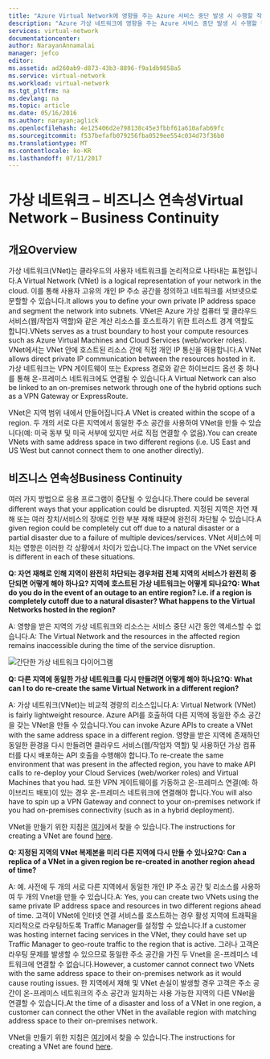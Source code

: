 ```yaml
---
title: "Azure Virtual Network에 영향을 주는 Azure 서비스 중단 발생 시 수행할 작업 | Microsoft Docs"
description: "Azure 가상 네트워크에 영향을 주는 Azure 서비스 중단 발생 시 수행할 작업을 알아봅니다."
services: virtual-network
documentationcenter: 
author: NarayanAnnamalai
manager: jefco
editor: 
ms.assetid: ad260ab9-d873-43b3-8896-f9a1db9858a5
ms.service: virtual-network
ms.workload: virtual-network
ms.tgt_pltfrm: na
ms.devlang: na
ms.topic: article
ms.date: 05/16/2016
ms.author: narayan;aglick
ms.openlocfilehash: 4e125406d2e798138c45e3fbbf61a610afab69fc
ms.sourcegitcommit: f537befafb079256fba0529ee554c034d73f36b0
ms.translationtype: MT
ms.contentlocale: ko-KR
ms.lasthandoff: 07/11/2017
---
```

# <a name="virtual-network--business-continuity"></a><span data-ttu-id="55c68-103">가상 네트워크 – 비즈니스 연속성</span><span class="sxs-lookup"><span data-stu-id="55c68-103">Virtual Network – Business Continuity</span></span>
## <a name="overview"></a><span data-ttu-id="55c68-104">개요</span><span class="sxs-lookup"><span data-stu-id="55c68-104">Overview</span></span>
<span data-ttu-id="55c68-105">가상 네트워크(VNet)는 클라우드의 사용자 네트워크를 논리적으로 나타내는 표현입니다.</span><span class="sxs-lookup"><span data-stu-id="55c68-105">A Virtual Network (VNet) is a logical representation of your network in the cloud.</span></span> <span data-ttu-id="55c68-106">이를 통해 사용자 고유의 개인 IP 주소 공간을 정의하고 네트워크를 서브넷으로 분할할 수 있습니다.</span><span class="sxs-lookup"><span data-stu-id="55c68-106">It allows you to define your own private IP address space and segment the network into subnets.</span></span> <span data-ttu-id="55c68-107">VNet은 Azure 가상 컴퓨터 및 클라우드 서비스(웹/작업자 역할)와 같은 계산 리소스를 호스트하기 위한 트러스트 경계 역할도 합니다.</span><span class="sxs-lookup"><span data-stu-id="55c68-107">VNets serves as a trust boundary to host your compute resources such as Azure Virtual Machines and Cloud Services (web/worker roles).</span></span> <span data-ttu-id="55c68-108">VNet에서는 VNet 안에 호스트된 리소스 간에 직접 개인 IP 통신을 허용합니다.</span><span class="sxs-lookup"><span data-stu-id="55c68-108">A VNet allows direct private IP communication between the resources hosted in it.</span></span> <span data-ttu-id="55c68-109">가상 네트워크는 VPN 게이트웨이 또는 Express 경로와 같은 하이브리드 옵션 중 하나를 통해 온-프레미스 네트워크에도 연결될 수 있습니다.</span><span class="sxs-lookup"><span data-stu-id="55c68-109">A Virtual Network can also be linked to an on-premises network through one of the hybrid options such as a VPN Gateway or ExpressRoute.</span></span>

<span data-ttu-id="55c68-110">VNet은 지역 범위 내에서 만들어집니다.</span><span class="sxs-lookup"><span data-stu-id="55c68-110">A VNet is created within the scope of a region.</span></span> <span data-ttu-id="55c68-111">두 개의 서로 다른 지역에서 동일한 주소 공간을 사용하여 VNet을 만들 수 있습니다(예: 미국 동부 및 미국 서부에 있지만 서로 직접 연결할 수 없음).</span><span class="sxs-lookup"><span data-stu-id="55c68-111">You can create VNets with same address space in two different regions (i.e. US East and US West but cannot connect them to one another directly).</span></span> 

## <a name="business-continuity"></a><span data-ttu-id="55c68-112">비즈니스 연속성</span><span class="sxs-lookup"><span data-stu-id="55c68-112">Business Continuity</span></span>
<span data-ttu-id="55c68-113">여러 가지 방법으로 응용 프로그램이 중단될 수 있습니다.</span><span class="sxs-lookup"><span data-stu-id="55c68-113">There could be several different ways that your application could be disrupted.</span></span> <span data-ttu-id="55c68-114">지정된 지역은 자연 재해 또는 여러 장치/서비스의 장애로 인한 부분 재해 때문에 완전히 차단될 수 있습니다.</span><span class="sxs-lookup"><span data-stu-id="55c68-114">A given region could be completely cut off due to a natural disaster or a partial disaster due to a failure of multiple devices/services.</span></span> <span data-ttu-id="55c68-115">VNet 서비스에 미치는 영향은 이러한 각 상황에서 차이가 있습니다.</span><span class="sxs-lookup"><span data-stu-id="55c68-115">The impact on the VNet service is different in each of these situations.</span></span>

<span data-ttu-id="55c68-116">**Q: 자연 재해로 인해 지역이 완전히 차단되는 경우처럼 전체 지역의 서비스가 완전히 중단되면 어떻게 해야 하나요? 지역에 호스트된 가상 네트워크는 어떻게 되나요?**</span><span class="sxs-lookup"><span data-stu-id="55c68-116">**Q: What do you do in the event of an outage to an entire region? i.e. if a region is completely cutoff due to a natural disaster? What happens to the Virtual Networks hosted in the region?**</span></span>

<span data-ttu-id="55c68-117">A: 영향을 받은 지역의 가상 네트워크와 리소스는 서비스 중단 시간 동안 액세스할 수 없습니다.</span><span class="sxs-lookup"><span data-stu-id="55c68-117">A: The Virtual Network and the resources in the affected region remains inaccessible during the time of the service disruption.</span></span>

![간단한 가상 네트워크 다이어그램](./media/virtual-network-disaster-recovery-guidance/vnet.png)

<span data-ttu-id="55c68-119">**Q: 다른 지역에 동일한 가상 네트워크를 다시 만들려면 어떻게 해야 하나요?**</span><span class="sxs-lookup"><span data-stu-id="55c68-119">**Q: What can I to do re-create the same Virtual Network in a different region?**</span></span>

<span data-ttu-id="55c68-120">A: 가상 네트워크(VNet)는 비교적 경량의 리소스입니다.</span><span class="sxs-lookup"><span data-stu-id="55c68-120">A: Virtual Network (VNet) is fairly lightweight resource.</span></span> <span data-ttu-id="55c68-121">Azure API를 호출하여 다른 지역에 동일한 주소 공간을 갖는 VNet을 만들 수 있습니다.</span><span class="sxs-lookup"><span data-stu-id="55c68-121">You can invoke Azure APIs to create a VNet with the same address space in a different region.</span></span> <span data-ttu-id="55c68-122">영향을 받은 지역에 존재하던 동일한 환경을 다시 만들려면 클라우드 서비스(웹/작업자 역할) 및 사용하던 가상 컴퓨터를 다시 배포하는 API 호출을 수행해야 합니다.</span><span class="sxs-lookup"><span data-stu-id="55c68-122">To re-create the same environment that was present in the affected region, you have to make API calls to re-deploy your Cloud Services (web/worker roles) and Virtual Machines that you had.</span></span> <span data-ttu-id="55c68-123">또한 VPN 게이트웨이를 가동하고 온-프레미스 연결(예: 하이브리드 배포)이 있는 경우 온-프레미스 네트워크에 연결해야 합니다.</span><span class="sxs-lookup"><span data-stu-id="55c68-123">You will also have to spin up a VPN Gateway and connect to your on-premises network if you had on-premises connectivity (such as in a hybrid deployment).</span></span>

<span data-ttu-id="55c68-124">VNet을 만들기 위한 지침은 [여기](virtual-networks-create-vnet-arm-pportal.md)에서 찾을 수 있습니다.</span><span class="sxs-lookup"><span data-stu-id="55c68-124">The instructions for creating a VNet are found [here](virtual-networks-create-vnet-arm-pportal.md).</span></span> 

<span data-ttu-id="55c68-125">**Q: 지정된 지역의 VNet 복제본을 미리 다른 지역에 다시 만들 수 있나요?**</span><span class="sxs-lookup"><span data-stu-id="55c68-125">**Q: Can a replica of a VNet in a given region be re-created in another region ahead of time?**</span></span>

<span data-ttu-id="55c68-126">A: 예. 사전에 두 개의 서로 다른 지역에서 동일한 개인 IP 주소 공간 및 리소스를 사용하여 두 개의 Vnet을 만들 수 있습니다.</span><span class="sxs-lookup"><span data-stu-id="55c68-126">A: Yes, you can create two VNets using the same private IP address space and resources in two different regions ahead of time.</span></span> <span data-ttu-id="55c68-127">고객이 VNet에 인터넷 연결 서비스를 호스트하는 경우 활성 지역에 트래픽을 지리적으로 라우팅하도록 Traffic Manager를 설정할 수 있습니다.</span><span class="sxs-lookup"><span data-stu-id="55c68-127">If a customer was hosting internet facing services in the VNet, they could have set up Traffic Manager to geo-route traffic to the region that is active.</span></span> <span data-ttu-id="55c68-128">그러나 고객은 라우팅 문제를 발생할 수 있으므로 동일한 주소 공간을 가진 두 Vnet을 온-프레미스 네트워크에 연결할 수 없습니다.</span><span class="sxs-lookup"><span data-stu-id="55c68-128">However, a customer cannot connect two VNets with the same address space to their on-premises network as it would cause routing issues.</span></span> <span data-ttu-id="55c68-129">한 지역에서 재해 및 VNet 손실이 발생할 경우 고객은 주소 공간이 온-프레미스 네트워크의 주소 공간과 일치하는 사용 가능한 지역의 다른 VNet을 연결할 수 있습니다.</span><span class="sxs-lookup"><span data-stu-id="55c68-129">At the time of a disaster and loss of a VNet in one region, a customer can connect the other VNet in the available region with matching address space to their on-premises network.</span></span>

<span data-ttu-id="55c68-130">VNet을 만들기 위한 지침은 [여기](virtual-networks-create-vnet-arm-pportal.md)에서 찾을 수 있습니다.</span><span class="sxs-lookup"><span data-stu-id="55c68-130">The instructions for creating a VNet are found [here](virtual-networks-create-vnet-arm-pportal.md).</span></span>

